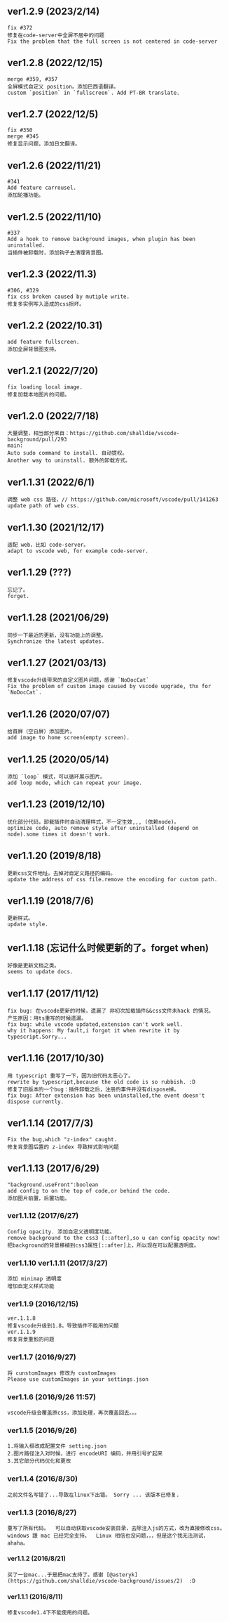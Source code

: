 ## ver1.2.9 (2023/2/14)

    fix #372
    修复在code-server中全屏不居中的问题
    Fix the problem that the full screen is not centered in code-server

## ver1.2.8 (2022/12/15)

    merge #359, #357
    全屏模式自定义 position。添加巴西语翻译。
    custom `position` in `fullscreen`. Add PT-BR translate.

## ver1.2.7 (2022/12/5)

    fix #350
    merge #345
    修复显示问题，添加日文翻译。

## ver1.2.6 (2022/11/21)

    #341
    Add feature carrousel.
    添加轮播功能。

## ver1.2.5 (2022/11/10)

    #337
    Add a hook to remove background images, when plugin has been uninstalled.
    当插件被卸载时，添加钩子去清理背景图。

## ver1.2.3 (2022/11.3)

    #306, #329
    fix css broken caused by mutiple write.
    修复多实例写入造成的css损坏。

## ver1.2.2 (2022/10.31)

    add feature fullscreen.
    添加全屏背景图支持。

## ver1.2.1 (2022/7/20)

    fix loading local image.
    修复加载本地图片的问题。

## ver1.2.0 (2022/7/18)

    大量调整，相当部分来自：https://github.com/shalldie/vscode-background/pull/293
    main:
    Auto sudo command to install. 自动提权。
    Another way to uninstall. 额外的卸载方式。

## ver1.1.31 (2022/6/1)

    调整 web css 路径，// https://github.com/microsoft/vscode/pull/141263
    update path of web css.

## ver1.1.30 (2021/12/17)

    适配 web，比如 code-server。
    adapt to vscode web, for example code-server.

## ver1.1.29 (???)

    忘记了。
    forget.

## ver1.1.28 (2021/06/29)

    同步一下最近的更新，没有功能上的调整。
    Synchronize the latest updates.

## ver1.1.27 (2021/03/13)

    修复vscode升级带来的自定义图片问题，感谢 `NoDocCat`
    Fix the problem of custom image caused by vscode upgrade, thx for `NoDocCat`.

## ver1.1.26 (2020/07/07)

    给首屏（空白屏）添加图片。
    add image to home screen(empty screen).

## ver1.1.25 (2020/05/14)

    添加 `loop` 模式，可以循环展示图片。
    add loop mode, which can repeat your image.

## ver1.1.23 (2019/12/10)

    优化部分代码，卸载插件时自动清理样式，不一定生效,,, (依赖node)。
    optimize code, auto remove style after uninstalled (depend on node).some times it doesn't work.

## ver1.1.20 (2019/8/18)

    更新css文件地址。去掉对自定义路径的编码。
    update the address of css file.remove the encoding for custom path.

## ver1.1.19 (2018/7/6)

    更新样式。
    update style.

## ver1.1.18 (忘记什么时候更新的了。forget when)

    好像是更新文档之类。
    seems to update docs.

## ver1.1.17 (2017/11/12)

    fix bug: 在vscode更新的时候，遗漏了 非初次加载插件&&css文件未hack 的情况。
    产生原因：用ts重写的时候遗漏。
    fix bug: while vscode updated,extension can't work well.
    why it happens: My fault,i forgot it when rewrite it by typescript.Sorry...

## ver1.1.16 (2017/10/30)

    用 typescript 重写了一下，因为旧代码太恶心了。
    rewrite by typescript,because the old code is so rubbish. :D
    修复了旧版本的一个bug：插件卸载之后，注册的事件并没有dispose掉。
    fix bug: After extension has been uninstalled,the event doesn't dispose currently.

## ver1.1.14 (2017/7/3)

    Fix the bug,which "z-index" caught.
    修复背景图后置的 z-index 导致样式影响问题

## ver1.1.13 (2017/6/29)

    "background.useFront":boolean
    add config to on the top of code,or behind the code.
    添加图片前置，后置功能。

### ver1.1.12 (2017/6/27)

    Config opacity. 添加自定义透明度功能。
    remove background to the css3 [::after],so u can config opacity now!
    把background的背景移植到css3属性[::after]上，所以现在可以配置透明度。

### ver1.1.10 ver1.1.11 (2017/3/27)

    添加 minimap 透明度
    增加自定义样式功能

### ver1.1.9 (2016/12/15)

    ver.1.1.8
    修复vscode升级到1.8，导致插件不能用的问题
    ver.1.1.9
    修复背景重影的问题

### ver1.1.7 (2016/9/27)

    将 cunstomImages 修改为 customImages
    Please use customImages in your settings.json

### ver1.1.6 (2016/9/26 11:57)

    vscode升级会覆盖原css，添加处理，再次覆盖回去。。。

### ver1.1.5 (2016/9/26)

    1.将输入框改成配置文件 setting.json
    2.图片路径注入对时候，进行 encodeURI 编码，并用引号扩起来
    3.其它部分代码优化和更改

### ver1.1.4 (2016/8/30)

    之前文件名写错了...导致在linux下出错。 Sorry ... 该版本已修复.

### ver1.1.3 (2016/8/27)

    重写了所有代码。  可以自动获取vscode安装目录，去除注入js的方式，改为直接修改css。
    windows 跟 mac 已经完全支持。  Linux 相信也没问题，，，但是这个我无法测试，ahaha。

#### ver1.1.2 (2016/8/21)

    买了一台mac...于是把mac支持了。感谢 [@asteryk](https://github.com/shalldie/vscode-background/issues/2)  :D

#### ver1.1.1 (2016/8/11)

    修复vscode1.4下不能使用的问题。
